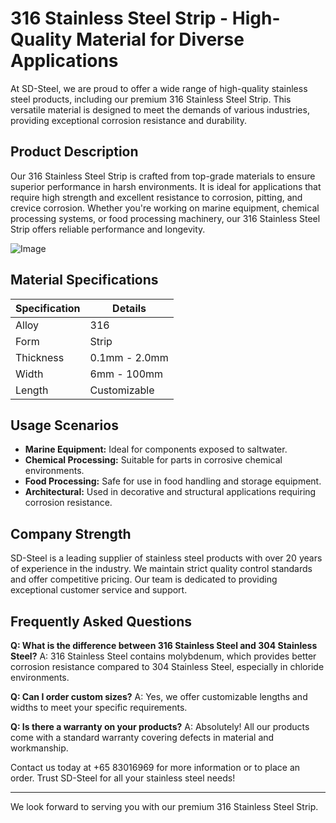 # 316 Stainless Steel Strip - High-Quality Material for Diverse Applications

At SD-Steel, we are proud to offer a wide range of high-quality stainless steel products, including our premium 316 Stainless Steel Strip. This versatile material is designed to meet the demands of various industries, providing exceptional corrosion resistance and durability.

## Product Description

Our 316 Stainless Steel Strip is crafted from top-grade materials to ensure superior performance in harsh environments. It is ideal for applications that require high strength and excellent resistance to corrosion, pitting, and crevice corrosion. Whether you're working on marine equipment, chemical processing systems, or food processing machinery, our 316 Stainless Steel Strip offers reliable performance and longevity.

![Image](https://github.com/user-attachments/assets/2567258e-e124-4816-932d-1809bd27ef0b)

## Material Specifications

| Specification | Details |
|---------------|---------|
| Alloy         | 316     |
| Form          | Strip   |
| Thickness     | 0.1mm - 2.0mm |
| Width         | 6mm - 100mm |
| Length        | Customizable |

## Usage Scenarios

- **Marine Equipment:** Ideal for components exposed to saltwater.
- **Chemical Processing:** Suitable for parts in corrosive chemical environments.
- **Food Processing:** Safe for use in food handling and storage equipment.
- **Architectural:** Used in decorative and structural applications requiring corrosion resistance.

## Company Strength

SD-Steel is a leading supplier of stainless steel products with over 20 years of experience in the industry. We maintain strict quality control standards and offer competitive pricing. Our team is dedicated to providing exceptional customer service and support.

## Frequently Asked Questions

**Q: What is the difference between 316 Stainless Steel and 304 Stainless Steel?**
A: 316 Stainless Steel contains molybdenum, which provides better corrosion resistance compared to 304 Stainless Steel, especially in chloride environments.

**Q: Can I order custom sizes?**
A: Yes, we offer customizable lengths and widths to meet your specific requirements.

**Q: Is there a warranty on your products?**
A: Absolutely! All our products come with a standard warranty covering defects in material and workmanship.

Contact us today at +65 83016969 for more information or to place an order. Trust SD-Steel for all your stainless steel needs!

---

We look forward to serving you with our premium 316 Stainless Steel Strip.